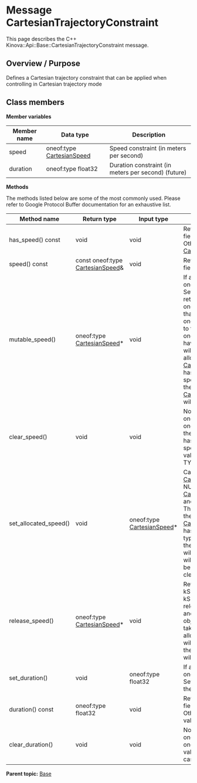 # Message CartesianTrajectoryConstraint

This page describes the C++ Kinova::Api::Base::CartesianTrajectoryConstraint message.

## Overview / Purpose

Defines a Cartesian trajectory constraint that can be applied when controlling in Cartesian trajectory mode

## Class members

 **Member variables** 

|Member name|Data type|Description|
|-----------|---------|-----------|
|speed|oneof:type [CartesianSpeed](msg_Base_CartesianSpeed.md#)|Speed constraint \(in meters per second\)|
|duration|oneof:type float32|Duration constraint \(in meters per second\) \(future\)|

 **Methods** 

The methods listed below are some of the most commonly used. Please refer to Google Protocol Buffer documentation for an exhaustive list.

|Method name|Return type|Input type|Description|
|-----------|-----------|----------|-----------|
|has\_speed\(\) const|void|void|Returns the current value of the field if oneof case is kSpeed. Otherwise, returns oneof:type [CartesianSpeed](msg_Base_CartesianSpeed.md#)::default\_instance\(\)|
|speed\(\) const|const oneof:type [CartesianSpeed](msg_Base_CartesianSpeed.md#)&|void|Returns the current value of the field if oneof case is kSpeed|
|mutable\_speed\(\)|oneof:type [CartesianSpeed](msg_Base_CartesianSpeed.md#)\*|void|If any other oneof field in the same oneof is set, calls clear\_type\(\). Sets the oneof case to kSpeed and returns a pointer to the mutable oneof:type [CartesianSpeed](msg_Base_CartesianSpeed.md#) object that stores the field's value. If the oneof case was not kSpeed prior to the call, then the returned oneof:type [CartesianSpeed](msg_Base_CartesianSpeed.md#) will have none of its fields set \(i.e. it will be identical to a newly-allocated oneof:type [CartesianSpeed](msg_Base_CartesianSpeed.md#)\). After calling this, has\_speed\(\) will return true, speed\(\) will return a reference to the same instance of oneof:type [CartesianSpeed](msg_Base_CartesianSpeed.md#) and type\_case\(\) will return kSpeed|
|clear\_speed\(\)|void|void|Nothing will be changed if the oneof case is not kSpeed. If the oneof case equals kSpeed, frees the field and clears the oneof case. has\_speed\(\) will return false, speed\(\) will return the default value and type\_case\(\) will return TYPE\_NOT\_SET.|
|set\_allocated\_speed\(\)|void|oneof:type [CartesianSpeed](msg_Base_CartesianSpeed.md#)\*|Calls clear\_type\(\). If the oneof:type [CartesianSpeed](msg_Base_CartesianSpeed.md#) pointer is not NULL: Sets the oneof:type [CartesianSpeed](msg_Base_CartesianSpeed.md#) object to the field and sets the oneof case to kSpeed. The message takes ownership of the allocated oneof:type [CartesianSpeed](msg_Base_CartesianSpeed.md#) object, has\_speed\(\) will return true and type\_case\(\) will return kSpeed. If the pointer is NULL, has\_speed\(\) will return false and type\_case\(\) will return TYPE\_NOT\_SET. \(The behavior is like calling clear\_type\(\)\)|
|release\_speed\(\)|oneof:type [CartesianSpeed](msg_Base_CartesianSpeed.md#)\*|void|Returns NULL if oneof case is not kSpeed. If the oneof case is kSpeed, clears the oneof case, releases the ownership of the field and returns the pointer of the type object. After calling this, caller takes the ownership of the allocated type object, has\_speed\(\) will return false, speed\(\) will return the default value and type\_case\(\) will return TYPE\_NOT\_SET.|
|set\_duration\(\)|void|oneof:type float32|If any other oneof field in the same oneof is set, calls clear\_type\(\). Sets the value of this field and sets the oneof case to kDuration.|
|duration\(\) const|oneof:type float32|void|Returns the current value of the field if oneof case is kDuration. Otherwise, returns the default value.|
|clear\_duration\(\)|void|void|Nothing will be changed if the oneof case is not kDuration. If the oneof case is kDuration, clears the value of the field and the oneof case|

**Parent topic:** [Base](../references/summary_Base.md)

